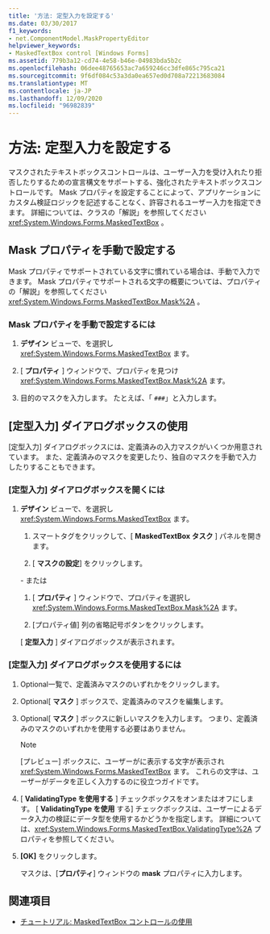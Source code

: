 ```yaml
---
title: '方法: 定型入力を設定する'
ms.date: 03/30/2017
f1_keywords:
- net.ComponentModel.MaskPropertyEditor
helpviewer_keywords:
- MaskedTextBox control [Windows Forms]
ms.assetid: 779b3a12-cd74-4e58-b46e-04983bda5b2c
ms.openlocfilehash: 06dee48765653ac7a659246cc3dfe865c795ca21
ms.sourcegitcommit: 9f6df084c53a3da0ea657ed0d708a72213683084
ms.translationtype: MT
ms.contentlocale: ja-JP
ms.lasthandoff: 12/09/2020
ms.locfileid: "96982839"
---
```

# <a name="how-to-set-the-input-mask"></a>方法: 定型入力を設定する
マスクされたテキストボックスコントロールは、ユーザー入力を受け入れたり拒否したりするための宣言構文をサポートする、強化されたテキストボックスコントロールです。 Mask プロパティを設定することによって、アプリケーションにカスタム検証ロジックを記述することなく、許容されるユーザー入力を指定できます。 詳細については、クラスの「解説」を参照してください <xref:System.Windows.Forms.MaskedTextBox> 。  
  
## <a name="setting-the-mask-property-manually"></a>Mask プロパティを手動で設定する  
 Mask プロパティでサポートされている文字に慣れている場合は、手動で入力できます。 Mask プロパティでサポートされる文字の概要については、プロパティの「解説」を参照してください <xref:System.Windows.Forms.MaskedTextBox.Mask%2A> 。  
  
### <a name="to-set-the-mask-property-manually"></a>Mask プロパティを手動で設定するには  
  
1. **デザイン** ビューで、を選択し <xref:System.Windows.Forms.MaskedTextBox> ます。  
  
2. [ **プロパティ** ] ウィンドウで、プロパティを見つけ <xref:System.Windows.Forms.MaskedTextBox.Mask%2A> ます。  
  
3. 目的のマスクを入力します。 たとえば、「 `###`」と入力します。  
  
## <a name="using-the-input-mask-dialog-box"></a>[定型入力] ダイアログボックスの使用  
 [定型入力] ダイアログボックスには、定義済みの入力マスクがいくつか用意されています。 また、定義済みのマスクを変更したり、独自のマスクを手動で入力したりすることもできます。  
  
### <a name="to-open-the-input-mask-dialog-box"></a>[定型入力] ダイアログボックスを開くには  
  
1. **デザイン** ビューで、を選択し <xref:System.Windows.Forms.MaskedTextBox> ます。  
  
    1. スマートタグをクリックして、[ **MaskedTextBox タスク** ] パネルを開きます。  
  
    2. [ **マスクの設定**] をクリックします。  
  
     \- または  
  
    1. [ **プロパティ** ] ウィンドウで、プロパティを選択し <xref:System.Windows.Forms.MaskedTextBox.Mask%2A> ます。  
  
    2. [プロパティ値] 列の省略記号ボタンをクリックします。  
  
     [ **定型入力** ] ダイアログボックスが表示されます。  
  
### <a name="to-use-the-input-mask-dialog-box"></a>[定型入力] ダイアログボックスを使用するには  
  
1. Optional一覧で、定義済みマスクのいずれかをクリックします。  
  
2. Optional[ **マスク** ] ボックスで、定義済みのマスクを編集します。  
  
3. Optional[ **マスク** ] ボックスに新しいマスクを入力します。 つまり、定義済みのマスクのいずれかを使用する必要はありません。  
  
    > [!NOTE]
    > [プレビュー] ボックスに、ユーザーがに表示する文字が表示され <xref:System.Windows.Forms.MaskedTextBox> ます。 これらの文字は、ユーザーがデータを正しく入力するのに役立つガイドです。  
  
4. [ **ValidatingType を使用する** ] チェックボックスをオンまたはオフにします。 [ **ValidatingType を使用** する] チェックボックスは、ユーザーによるデータ入力の検証にデータ型を使用するかどうかを指定します。 詳細については、<xref:System.Windows.Forms.MaskedTextBox.ValidatingType%2A> プロパティを参照してください。  
  
5. **[OK]** をクリックします。  
  
     マスクは、[**プロパティ**] ウィンドウの **mask** プロパティに入力します。  
  
## <a name="see-also"></a>関連項目

- [チュートリアル: MaskedTextBox コントロールの使用](walkthrough-working-with-the-maskedtextbox-control.md)
